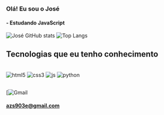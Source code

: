 ### Olá! Eu sou o José
####  - Estudando JavaScript


![José GitHub stats](https://github-readme-stats.vercel.app/api?username=joseMariaMartins&show_icons=true&theme=radical)  ![Top Langs](https://github-readme-stats.vercel.app/api/top-langs/?username=joseMariaMartins&layout=compact)

## Tecnologias que eu tenho conhecimento

<div style="display: inline_block"><br/>
    <img align="center" alt="html5" src="https://img.shields.io/badge/HTML-239120?style=for-the-badge&logo=html5&logoColor=white">
    <img align="center" alt="css3" src="https://img.shields.io/badge/CSS-239120?&style=for-the-badge&logo=css3&logoColor=white">
    <img align="center" alt="js" src="https://img.shields.io/badge/JavaScript-F7DF1E?style=for-the-badge&logo=javascript&logoColor=black">
    <img align="center" alt="python" src="https://img.shields.io/badge/Python-3776AB?style=for-the-badge&logo=python&logoColor=white">
</div> <br/>

[![Gmail](https://img.shields.io/badge/Gmail-D14836?style=for-the-badge&logo=azs903e@gmail.com&logoColor=white) 
#### azs903e@gmail.com



